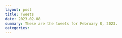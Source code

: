 ```yaml
---
layout: post
title: Tweets
date: 2023-02-08
summary: These are the tweets for February 8, 2023.
categories:
---
```


